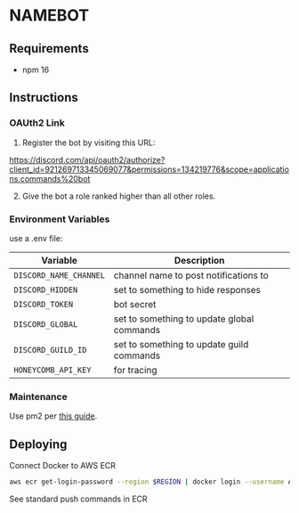 # NAMEBOT

## Requirements

- npm 16

## Instructions

### OAUth2 Link

1. Register the bot by visiting this URL:

https://discord.com/api/oauth2/authorize?client_id=921269713345069077&permissions=134219776&scope=applications.commands%20bot

2. Give the bot a role ranked higher than all other roles.

### Environment Variables

use a .env file:

| Variable               | Description                                |
| ---------------------- | ------------------------------------------ |
| `DISCORD_NAME_CHANNEL` | channel name to post notifications to      |
| `DISCORD_HIDDEN`       | set to something to hide responses         |
| `DISCORD_TOKEN`        | bot secret                                 |
| `DISCORD_GLOBAL`       | set to something to update global commands |
| `DISCORD_GUILD_ID`     | set to something to update guild commands  |
| `HONEYCOMB_API_KEY`    | for tracing                                |

### Maintenance

Use pm2 per [this guide](https://discordjs.guide/improving-dev-environment/pm2.html#setting-up-booting-with-your-system).

## Deploying

Connect Docker to AWS ECR

```bash
aws ecr get-login-password --region $REGION | docker login --username AWS --password-stdin $DOCKER_REGISTRY
```

See standard push commands in ECR
